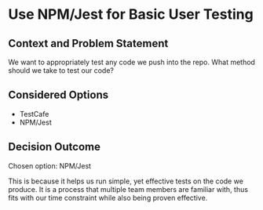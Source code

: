 # Use NPM/Jest for Basic User Testing

## Context and Problem Statement

We want to appropriately test any code we push into the repo.
What method should we take to test our code?

## Considered Options

- TestCafe
- NPM/Jest

## Decision Outcome

Chosen option: NPM/Jest

This is because it helps us run simple, yet effective tests on the code we produce. It is a process that multiple team members are familiar with, thus fits with our time constraint while also being proven effective.
